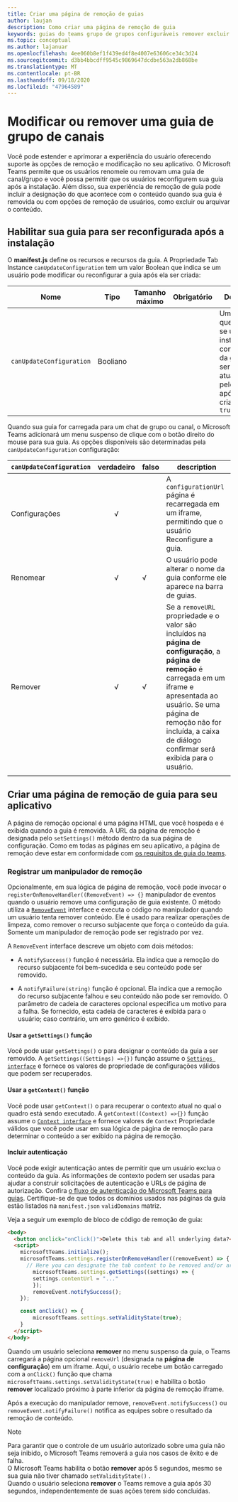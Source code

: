 ```yaml
---
title: Criar uma página de remoção de guias
author: laujan
description: Como criar uma página de remoção de guia
keywords: guias do teams grupo de grupos configuráveis remover excluir
ms.topic: conceptual
ms.author: lajanuar
ms.openlocfilehash: 4ee060b8ef1f439ed4f8e4007e63606ce34c3d24
ms.sourcegitcommit: d3bb4bbcdff9545c9869647dcdbe563a2db868be
ms.translationtype: MT
ms.contentlocale: pt-BR
ms.lasthandoff: 09/18/2020
ms.locfileid: "47964589"
---
```

# <a name="modify-or-remove-a-channel-group-tab"></a>Modificar ou remover uma guia de grupo de canais

Você pode estender e aprimorar a experiência do usuário oferecendo suporte às opções de remoção e modificação no seu aplicativo. O Microsoft Teams permite que os usuários renomeie ou removam uma guia de canal/grupo e você possa permitir que os usuários reconfigurem sua guia após a instalação. Além disso, sua experiência de remoção de guia pode incluir a designação do que acontece com o conteúdo quando sua guia é removida ou com opções de remoção de usuários, como excluir ou arquivar o conteúdo.

## <a name="enable-your-tab-to-be-reconfigured-after-installation"></a>Habilitar sua guia para ser reconfigurada após a instalação

O **manifest.js** define os recursos e recursos da guia. A Propriedade Tab Instance `canUpdateConfiguration` tem um valor Boolean que indica se um usuário pode modificar ou reconfigurar a guia após ela ser criada:

|Nome| Tipo| Tamanho máximo | Obrigatório | Descrição|
|---|---|---|---|---|
|`canUpdateConfiguration`|Booliano|||Um valor que indica se uma instância da configuração da guia pode ser atualizada pelo usuário após a criação. Será `true`|

Quando sua guia for carregada para um chat de grupo ou canal, o Microsoft Teams adicionará um menu suspenso de clique com o botão direito do mouse para sua guia. As opções disponíveis são determinadas pela `canUpdateConfiguration` configuração:

| `canUpdateConfiguration`| verdadeiro   | falso | description |
| ----------------------- | :----: | ----- | ----------- |
|     Configurações            |   √    |       |A `configurationUrl` página é recarregada em um iframe, permitindo que o usuário Reconfigure a guia.  |
|     Renomear              |   √    |   √   | O usuário pode alterar o nome da guia conforme ele aparece na barra de guias.          |
|     Remover              |   √    |   √   |  Se a  `removeURL` propriedade e o valor são incluídos na **página de configuração**, a **página de remoção** é carregada em um iframe e apresentada ao usuário. Se uma página de remoção não for incluída, a caixa de diálogo confirmar será exibida para o usuário.          |
|||||

## <a name="create-a-tab-removal-page-for-your-application"></a>Criar uma página de remoção de guia para seu aplicativo

A página de remoção opcional é uma página HTML que você hospeda e é exibida quando a guia é removida. A URL da página de remoção é designada pelo `setSettings()` método dentro da sua página de configuração. Como em todas as páginas em seu aplicativo, a página de remoção deve estar em conformidade com [os requisitos de guia do teams](~/tabs/how-to/add-tab.md).

### <a name="register-a-remove-handler"></a>Registrar um manipulador de remoção

Opcionalmente, em sua lógica de página de remoção, você pode invocar o `registerOnRemoveHandler((RemoveEvent) => {}` manipulador de eventos quando o usuário remove uma configuração de guia existente. O método utiliza a [`RemoveEvent`](/javascript/api/@microsoft/teams-js/microsoftteams.settings.removeevent?view=msteams-client-js-latest&preserve-view=true) interface e executa o código no manipulador quando um usuário tenta remover conteúdo. Ele é usado para realizar operações de limpeza, como remover o recurso subjacente que força o conteúdo da guia. Somente um manipulador de remoção pode ser registrado por vez.

A `RemoveEvent` interface descreve um objeto com dois métodos:

* A `notifySuccess()` função é necessária. Ela indica que a remoção do recurso subjacente foi bem-sucedida e seu conteúdo pode ser removido.

* A `notifyFailure(string)` função é opcional. Ela indica que a remoção do recurso subjacente falhou e seu conteúdo não pode ser removido. O parâmetro de cadeia de caracteres opcional especifica um motivo para a falha. Se fornecido, esta cadeia de caracteres é exibida para o usuário; caso contrário, um erro genérico é exibido.

#### <a name="use-the-getsettings-function"></a>Usar a `getSettings()` função

Você pode usar `getSettings()` o para designar o conteúdo da guia a ser removido. A `getSettings((Settings) =>{})` função assume o [`Settings interface`](/javascript/api/@microsoft/teams-js/microsoftteams.settings.settings?view=msteams-client-js-latest&preserve-view=true) e fornece os valores de propriedade de configurações válidos que podem ser recuperados.

#### <a name="use-the-getcontext-function"></a>Usar a `getContext()` função

Você pode usar `getContext()` o para recuperar o contexto atual no qual o quadro está sendo executado. A `getContext((Context) =>{})` função assume o [`Context interface`](/javascript/api/@microsoft/teams-js/microsoftteams.context?view=msteams-client-js-latest&preserve-view=true) e fornece valores de `Context` Propriedade válidos que você pode usar em sua lógica de página de remoção para determinar o conteúdo a ser exibido na página de remoção.

#### <a name="include-authentication"></a>Incluir autenticação

Você pode exigir autenticação antes de permitir que um usuário exclua o conteúdo da guia. As informações de contexto podem ser usadas para ajudar a construir solicitações de autenticação e URLs de página de autorização. Confira [o fluxo de autenticação do Microsoft Teams para guias](~/tabs/how-to/authentication/auth-flow-tab.md). Certifique-se de que todos os domínios usados nas páginas da guia estão listados na `manifest.json` `validDomains` matriz.

Veja a seguir um exemplo de bloco de código de remoção de guia:

```html
<body>
  <button onclick="onClick()">Delete this tab and all underlying data?</button>
  <script>
    microsoftTeams.initialize();
    microsoftTeams.settings.registerOnRemoveHandler((removeEvent) => {
      // Here you can designate the tab content to be removed and/or archived.
        microsoftTeams.settings.getSettings((settings) => {
        settings.contentUrl = "..."
        });
        removeEvent.notifySuccess();
    });

    const onClick() => {
        microsoftTeams.settings.setValidityState(true);
    }
  </script>
</body>

```

Quando um usuário seleciona **remover** no menu suspenso da guia, o Teams carregará a página opcional `removeUrl` (designada na **página de configuração**) em um iframe. Aqui, o usuário recebe um botão carregado com a `onClick()` função que chama `microsoftTeams.settings.setValidityState(true)` e habilita o botão **remover** localizado próximo à parte inferior da página de remoção iframe.

Após a execução do manipulador remove, `removeEvent.notifySuccess()` ou `removeEvent.notifyFailure()` notifica as equipes sobre o resultado da remoção de conteúdo.

>[!NOTE]
>Para garantir que o controle de um usuário autorizado sobre uma guia não seja inibido, o Microsoft Teams removerá a guia nos casos de êxito e de falha. \
>O Microsoft Teams habilita o botão **remover** após 5 segundos, mesmo se sua guia não tiver chamado `setValidityState()` . \
>Quando o usuário seleciona **remover** o Teams remove a guia após 30 segundos, independentemente de suas ações terem sido concluídas.
